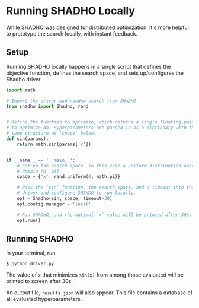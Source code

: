 # Running SHADHO Locally

While SHADHO was designed for distributed optimization, it's more helpful to
prototype the search locally, with instant feedback.

## Setup

Running SHADHO locally happens in a single script that defines the objective
function, defines the search space, and sets up/configures the Shadho driver.

```python
import math

# Import the driver and random search from SHADHO
from shadho import Shadho, rand


# Define the function to optimize, which returns a single floating-point value
# to optimize on. Hyperparameters are passed in as a dictionary with the
# same structure as `space` below.
def sin(params):
    return math.sin(params['x'])


if __name__ == '__main__':
    # Set up the search space, in this case a uniform distribution over the
    # domain [0, pi]
    space = {'x': rand.uniform(0, math.pi)}

    # Pass the `sin` function, the search space, and a timeout into the SHADHO
    # driver and configure SHAHDO to run locally.
    opt = Shadho(sin, space, timeout=30)
    opt.config.manager = 'local'

    # Run SHADHO, and the optimal `x` value will be printed after 30s.
    opt.run()
```

## Running SHADHO

In your terminal, run

```
$ python driver.py
```

The value of `x` that minimizes `sin(x)` from among those evaluated will be
printed to screen after 30s.

An output file, `results.json` will also appear. This file contains a database
of all evaluated hyperparameters.
